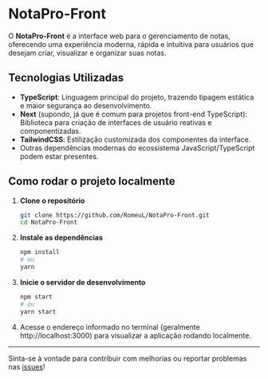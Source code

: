 # NotaPro-Front

O **NotaPro-Front** é a interface web para o gerenciamento de notas, oferecendo uma experiência moderna, rápida e intuitiva para usuários que desejam criar, visualizar e organizar suas notas.

## Tecnologias Utilizadas

- **TypeScript**: Linguagem principal do projeto, trazendo tipagem estática e maior segurança ao desenvolvimento.
- **Next** (supondo, já que é comum para projetos front-end TypeScript): Biblioteca para criação de interfaces de usuário reativas e componentizadas.
- **TailwindCSS**: Estilização customizada dos componentes da interface.
- Outras dependências modernas do ecossistema JavaScript/TypeScript podem estar presentes.

## Como rodar o projeto localmente

1. **Clone o repositório**  
   ```bash
   git clone https://github.com/RomeuL/NotaPro-Front.git
   cd NotaPro-Front
   ```

2. **Instale as dependências**  
   ```bash
   npm install
   # ou
   yarn
   ```

3. **Inicie o servidor de desenvolvimento**  
   ```bash
   npm start
   # ou
   yarn start
   ```

4. Acesse o endereço informado no terminal (geralmente http://localhost:3000) para visualizar a aplicação rodando localmente.

---

Sinta-se à vontade para contribuir com melhorias ou reportar problemas nas [issues](https://github.com/RomeuL/NotaPro-Front/issues)!
